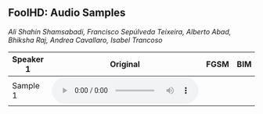 ## FoolHD: Audio Samples
_Ali Shahin Shamsabadi, Francisco Sepúlveda Teixeira, Alberto Abad, Bhiksha Raj, Andrea Cavallaro, Isabel Trancoso_


|  Speaker 1  | Original | FGSM | BIM | FoolHD Targeted | FoolHD Untargeted |
|-------------|:--------:|:----:|:---:|:---------------:|:-----------------:|
|  Sample 1   | <audio controls><source src="original/id00012/id00012_21Uxsk56VDQ_00006_00000.wav" type="audio/wav"></audio> |  |  | <audio controls><source src="targeted/id00012/id00012_21Uxsk56VDQ_00006_00000.wav" type="audio/wav"></audio> | <audio controls><source src="untargeted/id00012/id00012_21Uxsk56VDQ_00006_00000.wav" type="audio/wav"></audio> |
